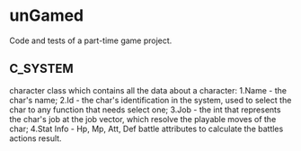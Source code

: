 # unGamed
Code and tests of a part-time game project.


## C_SYSTEM

character class which contains all the data about a character:
    1.Name - the char's name; 
    2.Id - the char's identification in the system, used to select the char to any function that needs select one;
    3.Job - the int that represents the char's job at the job vector, which resolve the playable moves of the char;
    4.Stat Info - Hp, Mp, Att, Def battle attributes to calculate the battles actions result.
    
    
